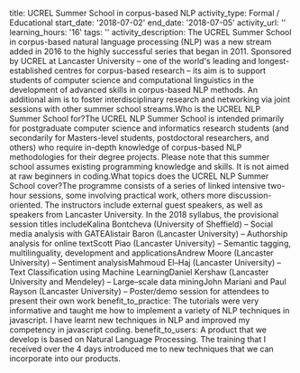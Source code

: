 title: UCREL Summer School in corpus-based NLP
activity_type: Formal / Educational
start_date: '2018-07-02'
end_date: '2018-07-05'
activity_url: ''
learning_hours: '16'
tags: ''
activity_description: The UCREL Summer School in corpus-based natural language processing
  (NLP) was a new stream added in 2016 to the highly successful series that began
  in 2011. Sponsored by UCREL at Lancaster University – one of the world's leading
  and longest-established centres for corpus-based research – its aim is to support
  students of computer science and computational linguistics in the development of
  advanced skills in corpus-based NLP methods. An additional aim is to foster interdisciplinary
  research and networking via joint sessions with other summer school streams.Who
  is the UCREL NLP Summer School for?The UCREL NLP Summer School is intended primarily
  for postgraduate computer science and informatics research students (and secondarily
  for Masters-level students, postdoctoral researchers, and others) who require in-depth
  knowledge of corpus-based NLP methodologies for their degree projects. Please note
  that this summer school assumes existing programming knowledge and skills. It is
  not aimed at raw beginners in coding.What topics does the UCREL NLP Summer School
  cover?The programme consists of a series of linked intensive two-hour sessions,
  some involving practical work, others more discussion-oriented. The instructors
  include external guest speakers, as well as speakers from Lancaster University.
  In the 2018 syllabus, the provisional session titles includeKalina Bontcheva (University
  of Sheffield) – Social media analysis with GATEAlistair Baron (Lancaster University)
  – Authorship analysis for online textScott Piao (Lancaster University) – Semantic
  tagging, multilinguality, development and applicationsAndrew Moore (Lancaster University)
  – Sentiment analysisMahmoud El–Haj (Lancaster University) – Text Classification
  using Machine LearningDaniel Kershaw (Lancaster University and Mendeley) – Large–scale
  data miningJohn Mariani and Paul Rayson (Lancaster University) – Poster/demo session
  for attendees to present their own work
benefit_to_practice: The tutorials were very informative and taught me how to implement
  a variety of NLP techniques in javascript. I have learnt new techniques in NLP and
  improved my competency in javascript coding.
benefit_to_users: A product that we develop is based on Natural Language Processing.
  The training that I received over the 4 days introduced me to new techniques that
  we can incorporate into our products.
